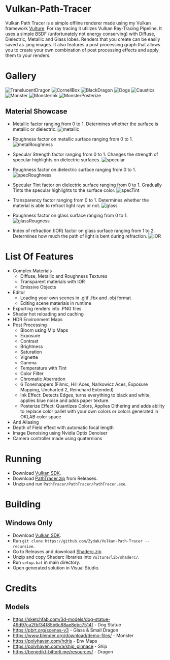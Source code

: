 # Vulkan-Path-Tracer

Vulkan Path Tracer is a simple offline renderer made using my Vulkan framework [Vulture](https://github.com/Zydak/Vulture). For ray tracing it utilizes Vulkan Ray-Tracing Pipeline. It uses a simple BSDF (unfortunately not energy conserving) with Diffuse, Dielectric, Metallic and Glass lobes. Renders that you create can be easily saved as .png images. It also features a post processing graph that allows you to create your own combination of post processing effects and apply them to your renders.

# Gallery
![TranslucentDragon](./Gallery/TranslucentDragon.png)
![CornellBox](./Gallery/CornellBox.png)
![BlackDragon](./Gallery/BlackDragon.png)
![Dogs](./Gallery/Dogs.png)
![Caustics](./Gallery/Caustics.png)
![Monster](./Gallery/MonsterRough.png)
![MonsterInk](./Gallery/MonsterInk.png)
![MonsterPosterize](./Gallery/MonsterPosterize.png)

## Material Showcase

- Metallic factor ranging from 0 to 1. Determines whether the surface is metallic or dielectric.
![metallic](./Gallery/materialShowcase/metallic.png)

- Roughness factor on metallic surface ranging from 0 to 1.
![metalRoughness](./Gallery/materialShowcase/metalRoughness.png)

- Specular Strength factor ranging from 0 to 1. Changes the strength of specular highlights on dielectric surfaces.
![specular](./Gallery/materialShowcase/specular.png)

- Roughness factor on dielectric surface ranging from 0 to 1.
![specRoughness](./Gallery/materialShowcase/specRoughness.png)

- Specular Tint factor on dielectric surface ranging from 0 to 1. Gradually Tints the specular highlights to the surface color.
![specTint](./Gallery/materialShowcase/specTint.png)

- Transparency factor ranging from 0 to 1. Determines whether the material is able to refract light rays or not.
![glass](./Gallery/materialShowcase/glass.png)

- Roughness factor on glass surface ranging from 0 to 1.
![glassRougness](./Gallery/materialShowcase/glassRougness.png)

- Index of refraction (IOR) factor on glass surface ranging from 1 to 2. Determines how much the path of light is bent during refraction.
![IOR](./Gallery/materialShowcase/ior.png)

# List Of Features
- Complex Materials
  - Diffuse, Metallic and Roughness Textures
  - Transparent materials with IOR
  - Emissive Objects
- Editor
  - Loading your own scenes in .gltf .fbx and .obj format
  - Editing scene materials in runtime
- Exporting renders into .PNG files
- Shader hot reloading and caching
- HDR Environment Maps
- Post Processing
  - Bloom using Mip Maps
  - Exposure
  - Contrast
  - Brightness
  - Saturation
  - Vignette
  - Gamma
  - Temperature with Tint
  - Color Filter
  - Chromatic Aberration
  - 6 Tonemappers (Filmic, Hill Aces, Narkowicz Aces, Exposure Mapping, Uncharted 2, Reinchard Extended)
  - Ink Effect: Detects Edges, turns everything to black and white, applies blue noise and adds paper texture.
  - Posterize Effect: Quantizes Colors, Applies Dithering and adds ability to replace color pallet with your own colors or colors generated in OKLAB color space
- Anti Aliasing
- Depth of Field effect with automatic focal length
- Image Denoising using Nvidia Optix Denoiser
- Camera controller made using quaternions

# Running
- Download [Vulkan SDK](https://vulkan.lunarg.com/sdk/home#windows).
- Download [PathTracer.zip](https://github.com/Zydak/Vulkan-Path-Tracer/releases/download/Release-v1.0.0-alpha/PathTracer.zip) from Releases.
- Unzip and run `PathTracer/PathTracer/PathTracer.exe`.

# Building
## Windows Only
- Download [Vulkan SDK](https://vulkan.lunarg.com/sdk/home#windows).
- Run `git clone https://github.com/Zydak/Vulkan-Path-Tracer --recursive`.
- Go to Releases and download [Shaderc.zip](https://github.com/Zydak/Vulkan-Path-Tracer/releases/download/Release/Shaderc.zip)
- Unzip and copy Shaderc libraries into `Vulture/lib/shaderc/`.
- Run `setup.bat` in main directory.
- Open generated solution in Visual Studio.

# Credits
## Models
- https://sketchfab.com/3d-models/dog-statue-49d97ca2fbf34f85b6c88ae8ebc7514f - Dog Statue
- https://pbrt.org/scenes-v3 - Glass & Small Dragon
- https://www.blender.org/download/demo-files/ - Monster
- https://polyhaven.com/hdris - Env Maps
- https://polyhaven.com/a/ship_pinnace - Ship
- https://benedikt-bitterli.me/resources/ - Dragon
